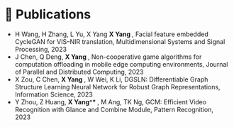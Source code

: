 # 📝 Publications 
- H Wang, H Zhang, L Yu, X Yang <b> X Yang </b>, Facial feature embedded CycleGAN for VIS–NIR translation, Multidimensional Systems and Signal Processing, 2023
- J Chen, Q Deng, <b> X Yang </b>, Non-cooperative game algorithms for computation offloading in mobile edge computing environments, Journal of Parallel and Distributed Computing, 2023
- X Zou, C Chen, <b> X Yang </b>, W Wei, K Li, DGSLN: Differentiable Graph Structure Learning Neural Network for Robust Graph Representations, Information Science, 2023
- Y Zhou, Z Huang, <b> X Yang^* </b>, M Ang, TK Ng, GCM: Efficient Video Recognition with Glance and Combine Module, Pattern Recognition, 2023


